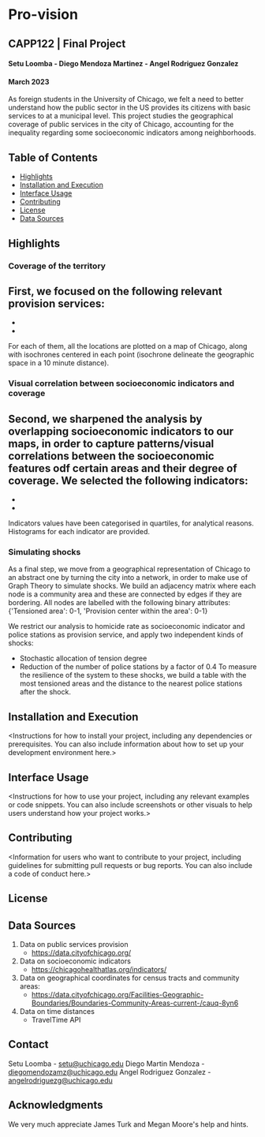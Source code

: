 # Pro-vision
## CAPP122 | Final Project
#### Setu Loomba - Diego Mendoza Martinez - Angel Rodriguez Gonzalez
#### March 2023

As foreign students in the University of Chicago, we felt a need to better understand how the public sector in the US provides its citizens with basic services to at a municipal level. This project studies the geographical coverage of public services in the city of Chicago, accounting for the inequality regarding some socioeconomic indicators among neighborhoods.



## Table of Contents

- [Highlights](#highlights)
- [Installation and Execution](#installation-and-execution)
- [Interface Usage](#interface-usage)
- [Contributing](#contributing)
- [License](#license)
- [Data Sources](#data-sources)


## Highlights
### Coverage of the territory
First, we focused on the following relevant provision services:
  -
  -
  -
For each of them, all the locations are plotted on a map of Chicago, along with isochrones centered in each point (isochrone delineate the geographic space in a 10 minute distance).

<INSERT SCREENSHOT OF ONLY ISOCHRONES>


### Visual correlation between socioeconomic indicators and coverage
Second, we sharpened the analysis by overlapping socioeconomic indicators to our maps, in order to capture patterns/visual correlations between the socioeconomic features odf certain areas and their degree of coverage. We selected the following indicators:
  -
  -
  -
Indicators values have been categorised in quartiles, for analytical reasons. Histograms for each indicator are provided.

<INSERT SCREENSHOT OF THE WHOLE PICTURE>  


### Simulating shocks
As a final step, we move from a geographical representation of Chicago to an abstract one by turning the city into a network, in order to make use of Graph Theory to simulate shocks. We build an adjacency matrix where each node is a community area and these are connected by edges if they are bordering. All nodes are labelled with the following binary attributes: {'Tensioned area': 0-1, 'Provision center within the area': 0-1}

We restrict our analysis to homicide rate as socioeconomic indicator and police stations as provision service, and apply two independent kinds of shocks:
  - Stochastic allocation of tension degree
  - Reduction of the number of police stations by a factor of 0.4
To measure the resilience of the system to these shocks, we build a table with the most tensioned areas and the distance to the nearest police stations after the shock.
  
<INSERT SCREENSHOTS>


## Installation and Execution

<Instructions for how to install your project, including any dependencies or prerequisites. You can also include information about how to set up your development environment here.>

## Interface Usage

<Instructions for how to use your project, including any relevant examples or code snippets. You can also include screenshots or other visuals to help users understand how your project works.>

## Contributing

<Information for users who want to contribute to your project, including guidelines for submitting pull requests or bug reports. You can also include a code of conduct here.>

## License

<Information about the license under which your project is released. You can include a link to the license file if you have one.>

## Data Sources
1. Data on public services provision
    - https://data.cityofchicago.org/
2. Data on socioeconomic indicators
    - https://chicagohealthatlas.org/indicators/
3. Data on geographical coordinates for census tracts and community areas:
    - https://data.cityofchicago.org/Facilities-Geographic-Boundaries/Boundaries-Community-Areas-current-/cauq-8yn6
5. Data on time distances
    - TravelTime API


## Contact

Setu Loomba - setu@uchicago.edu
Diego Martin Mendoza - diegomendozamz@uchicago.edu
Angel Rodriguez Gonzalez - angelrodriguezg@uchicago.edu

## Acknowledgments

We very much appreciate James Turk and Megan Moore's help and hints.
